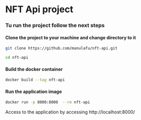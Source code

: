 # NFT Api project

### Tu run the project follow the next steps

#### Clone the project to your machine and change directory to it

```bash
git clone https://github.com/manulafu/nft-api.git
```

```bash
cd nft-api
```

#### Build the docker container

```bash
docker build --tag nft-api
```

#### Run the application image

```bash
docker run -p 8000:8000  --rm nft-api
```

Access to the application by accessing http://localhost:8000/
